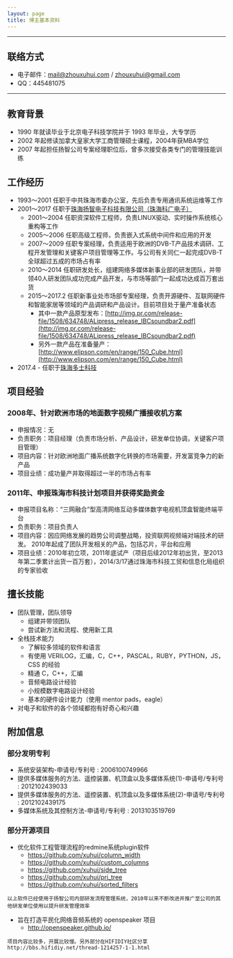 ```yaml
---
layout: page
title: 博主基本资料
---
```


---

## 联络方式
- 电子邮件：[mail@zhouxuhui.com](mailto:mail@zhouxuhui.com) / [zhouxuhui@gmail.com](mailto:zhouxuhui@gmail.com)
- QQ：445481075

---

## 教育背景

- 1990 年就读毕业于北京电子科技学院并于 1993 年毕业，大专学历
- 2002 年起修读加拿大皇家大学工商管理硕士课程，2004年获MBA学位
- 2007 年起担任扬智公司专案经理职位后，曾多次接受各类专门的管理技能训练

## 工作经历

- 1993～2001 任职于中共珠海市委办公室，先后负责专用通讯系统运维等工作
- 2001～2017 任职于[珠海扬智电子科技有限公司（珠海科广电子）](http://www.alitech.com)
  - 2001～2004 任职资深软件工程师，负责LINUX驱动、实时操作系统核心重构等工作
  - 2005～2006 任职高级工程师，负责嵌入式系统中间件和应用的开发
  - 2007～2009 任职专案经理，负责适用于欧洲的DVB-T产品技术调研、工程开发管理和关键客户项目管理等工作。与公司有关同仁一起完成DVB-T全球超过五成的市场占有率
  - 2010～2014 任职研发处长，组建网络多媒体新事业部的研发团队，并带领40人研发团队成功完成产品开发，与市场等部门一起成功达成百万套出货
  - 2015～2017.2 任职新事业处市场部专案经理，负责开源硬件、互联网硬件和智能家居等领域的产品调研和产品设计。目前项目处于量产准备状态
    - 其中一款产品原型发布：[http://img.pr.com/release-file/1508/634748/ALipress_release_IBCsoundbar2.pdf](http://img.pr.com/release-file/1508/634748/ALipress_release_IBCsoundbar2.pdf)
    - 另外一款产品在准备量产：[http://www.elipson.com/en/range/150_Cube.html](http://www.elipson.com/en/range/150_Cube.html)
- 2017.4 - 任职于[珠海多士科技](http://www.moresmart.com)


## 项目经验

### 2008年、针对欧洲市场的地面数字视频广播接收机方案

- 申报情况：无
- 负责职务：项目经理（负责市场分析、产品设计，研发单位协调，关键客户项目管理）
- 项目内容：针对欧洲地面广播系统数字化转换的市场需要，开发富竞争力的新产品
- 项目业绩：成功量产并取得超过一半的市场占有率



### 2011年、申报珠海市科技计划项目并获得奖励资金

- 申报项目名称：“三网融合”型高清网络互动多媒体数字电视机顶盒智能终端平台
- 负责职务：项目负责人
- 项目内容：因应网络发展的趋势公司调整战略，投资联网视频端对端技术的研发。 2010年起成了团队开发相关的产品，包括芯片，平台和应用
- 项目业绩：2010年初立项，2011年底试产（项目后续2012年初出货，至2013年第二季累计出货一百万套），2014/3/17通过珠海市科技工贸和信息化局组织的专家验收



## 擅长技能

- 团队管理，团队领导
  - 组建并带领团队
  - 尝试新方法和流程、使用新工具
- 全栈技术能力
  - 了解较多领域的软件和语言
  - 有使用 VERILOG，汇编，C，C++，PASCAL，RUBY，PYTHON，JS，CSS 的经验
  - 精通 C，C++，汇编
  - 音频电路设计经验
  - 小规模数字电路设计经验
  - 基本的硬件设计能力（使用 mentor pads，eagle）
- 对电子和软件的各个领域都抱有好奇心和兴趣

## 附加信息

### 部分发明专利

* 系统安装架构-申请号/专利号 : 2006100749966 
* 提供多媒体服务的方法、遥控装置、机顶盒以及多媒体系统(1)-申请号/专利号 : 2012102439033 
* 提供多媒体服务的方法、遥控装置、机顶盒以及多媒体系统(2)-申请号/专利号 : 2012102439175 
* 多媒体系统及其控制方法-申请号/专利号 : 2013103519769 

### 部分开源项目
* 优化软件工程管理流程的redmine系统plugin软件
  * https://github.com/xuhui/column_width
  * https://github.com/xuhui/custom_columns
  * https://github.com/xuhui/side_tree
  * https://github.com/xuhui/prj_tree
  * https://github.com/xuhui/sorted_filters
```
以上软件已经使用于扬智公司内部研发流程管理系统，2010年以来不断改进并推广至公司的其他研发单位使用以提升研发管理效率
```
* 旨在打造平民化网络音频系统的 openspeaker 项目
  * http://openspeaker.github.io/
```
项目内容比较多，开展比较慢。另外部分在HIFIDIY社区分享
http://bbs.hifidiy.net/thread-1214257-1-1.html
```

